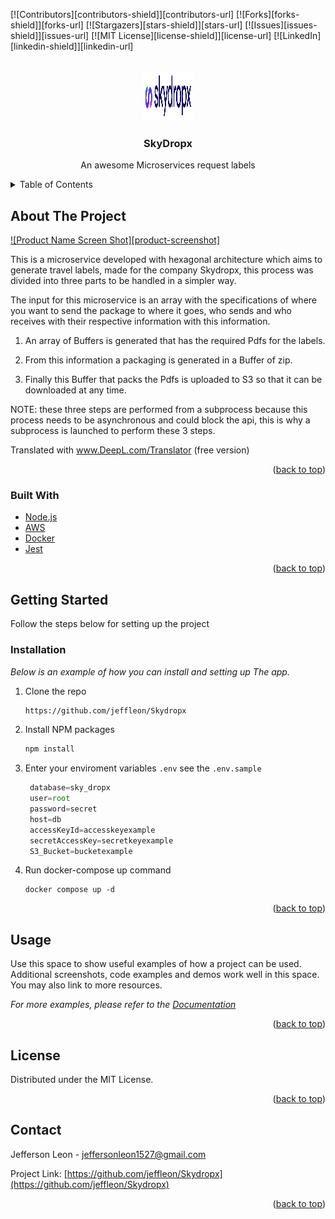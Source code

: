 <div id="top"></div>
<!--
*** Thanks for checking out the Best-README-Template. If you have a suggestion
*** that would make this better, please fork the repo and create a pull request
*** or simply open an issue with the tag "enhancement".
*** Don't forget to give the project a star!
*** Thanks again! Now go create something AMAZING! :D
-->



<!-- PROJECT SHIELDS -->
<!--
*** I'm using markdown "reference style" links for readability.
*** Reference links are enclosed in brackets [ ] instead of parentheses ( ).
*** See the bottom of this document for the declaration of the reference variables
*** for contributors-url, forks-url, etc. This is an optional, concise syntax you may use.
*** https://www.markdownguide.org/basic-syntax/#reference-style-links
-->
[![Contributors][contributors-shield]][contributors-url]
[![Forks][forks-shield]][forks-url]
[![Stargazers][stars-shield]][stars-url]
[![Issues][issues-shield]][issues-url]
[![MIT License][license-shield]][license-url]
[![LinkedIn][linkedin-shield]][linkedin-url]



<!-- PROJECT LOGO -->
<br />
<div align="center">
  <a href="https://github.com/othneildrew/Best-README-Template">
    <img src="images/logo.png" alt="Logo" width="80" height="80">
  </a>

  <h3 align="center">SkyDropx</h3>

  <p align="center">
    An awesome Microservices request labels
  </p>
</div>



<!-- TABLE OF CONTENTS -->
<details>
  <summary>Table of Contents</summary>
  <ol>
    <li>
      <a href="#about-the-project">About The Project</a>
      <ul>
        <li><a href="#built-with">Built With</a></li>
      </ul>
    </li>
    <li>
      <a href="#getting-started">Getting Started</a>
      <ul>
        <li><a href="#installation">Installation</a></li>
      </ul>
    </li>
    <li><a href="#usage">Usage</a></li>
    <li><a href="#license">License</a></li>
    <li><a href="#contact">Contact</a></li>
  </ol>
</details>



<!-- ABOUT THE PROJECT -->
## About The Project

[![Product Name Screen Shot][product-screenshot]](https://example.com)

This is a microservice developed with hexagonal architecture which aims to generate travel labels, made for the company Skydropx, this process was divided into three parts to be handled in a simpler way.

The input for this microservice is an array with the specifications of where you want to send the package to where it goes, who sends and who receives with their respective information with this information.

1. An array of Buffers is generated that has the required Pdfs for the labels. 

2. From this information a packaging is generated in a Buffer of zip.

3. Finally this Buffer that packs the Pdfs is uploaded to S3 so that it can be downloaded at any time.

NOTE: these three steps are performed from a subprocess because this process needs to be asynchronous and could block the api, this is why a subprocess is launched to perform these 3 steps.

Translated with www.DeepL.com/Translator (free version)

<p align="right">(<a href="#top">back to top</a>)</p>



### Built With

* [Node.js](https://nodejs.org/en/)
* [AWS](https://aws.amazon.com/es/)
* [Docker](https://www.docker.com/)
* [Jest](https://jestjs.io/)

<p align="right">(<a href="#top">back to top</a>)</p>



<!-- GETTING STARTED -->
## Getting Started

Follow the steps below for setting up the project

### Installation

_Below is an example of how you can install and setting up The app._

1. Clone the repo
   ```sh
   https://github.com/jeffleon/Skydropx
   ```
3. Install NPM packages
   ```sh
   npm install
   ```
4. Enter your enviroment variables `.env` see the `.env.sample`
   ```js
    database=sky_dropx
    user=root
    password=secret
    host=db
    accessKeyId=accesskeyexample
    secretAccessKey=secretkeyexample
    S3_Bucket=bucketexample
   ```
5. Run docker-compose up command
    ```
    docker compose up -d
    ```

<p align="right">(<a href="#top">back to top</a>)</p>



<!-- USAGE EXAMPLES -->
## Usage

Use this space to show useful examples of how a project can be used. Additional screenshots, code examples and demos work well in this space. You may also link to more resources.

_For more examples, please refer to the [Documentation](https://example.com)_

<p align="right">(<a href="#top">back to top</a>)</p>



<!-- LICENSE -->
## License

Distributed under the MIT License.

<p align="right">(<a href="#top">back to top</a>)</p>



<!-- CONTACT -->
## Contact

Jefferson Leon - jeffersonleon1527@gmail.com

Project Link: [https://github.com/jeffleon/Skydropx](https://github.com/jeffleon/Skydropx)

<p align="right">(<a href="#top">back to top</a>)</p>
